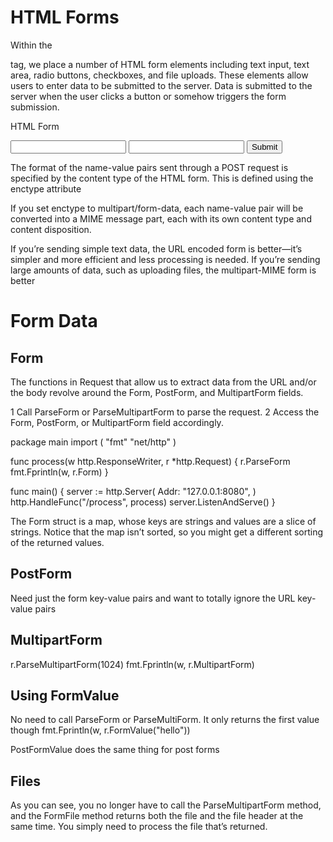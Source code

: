 # HTML Forms

Within the <form> tag, we place a number of HTML form elements including text input, text area, radio buttons, checkboxes, and file uploads. These elements allow users to enter data to be submitted to the server. Data is submitted to the server when the user clicks a button or somehow triggers the form submission.

HTML Form 
<form action="/process" method="post">
    <input type="text" name="first_name"/>
    <input type="text" name="last_name"/>
    <input type="submit"/>
</form>


The format of the name-value pairs sent through a POST request is specified by the content type of the HTML form. This is defined using the enctype attribute
<form action="/process" method="post" enctype="application/x-www-form-urlencoded">

If you set enctype to multipart/form-data, each name-value pair will be converted
into a MIME message part, each with its own content type and content disposition.

If you’re sending simple text data, the URL encoded form is better—it’s simpler and more efficient and less processing is needed.
If you’re sending large amounts of data, such as uploading files, the multipart-MIME
form is better


# Form Data

## Form
The functions in Request that allow us to extract data from the URL and/or the
body revolve around the Form, PostForm, and MultipartForm fields.

1 Call ParseForm or ParseMultipartForm to parse the request.
2 Access the Form, PostForm, or MultipartForm field accordingly.

package main 
import (
    "fmt"
    "net/http"
)

func process(w http.ResponseWriter, r *http.Request) {
    r.ParseForm
    fmt.Fprintln(w, r.Form)
}

func main() {
    server := http.Server(
        Addr: "127.0.0.1:8080",
    )
    http.HandleFunc("/process", process)
    server.ListenAndServe()
}

The Form struct is a map, whose keys are strings and values are a slice
of strings. Notice that the map isn’t sorted, so you might get a different sorting of the
returned values.

## PostForm

Need just the form key-value pairs and want to totally ignore the URL key-value pairs


## MultipartForm
r.ParseMultipartForm(1024)
fmt.Fprintln(w, r.MultipartForm)


## Using FormValue
No need to call ParseForm or ParseMultiForm. It only returns the first value though 
fmt.Fprintln(w, r.FormValue("hello"))

PostFormValue does the same thing for post forms


## Files 


As you can see, you no longer have to call the ParseMultipartForm method, and the
FormFile method returns both the file and the file header at the same time. You simply
need to process the file that’s returned.
